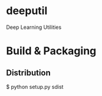 # deeputil
Deep Learning Utilities


# Build & Packaging

## Distribution 
  $ python setup.py sdist
  
 

